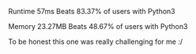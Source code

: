 Runtime
57ms
Beats 83.37% of users with Python3

Memory
23.27MB
Beats 48.67% of users with Python3

To be honest this one was really challenging for me :/
